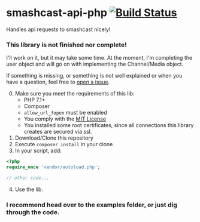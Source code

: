 # smashcast-api-php [![Build Status](https://travis-ci.org/jens1o/smashcast-api-php.svg?branch=master)](https://travis-ci.org/jens1o/smashcast-api-php)
Handles api requests to smashcast nicely!

### This library is not finished nor complete!
I'll work on it, but it may take some time. At the moment, I'm completing the user object and will go on with implementing the Channel/Media object.

If something is missing, or something is not well explained or when you have a question, feel free to [open a issue](https://github.com/jens1o/smashcast-api-php/issues/new).

0. Make sure you meet the requirements of this lib:
    - PHP 7.1+
    - Composer
    - `allow_url_fopen` must be enabled
    - You comply with the [MIT License](LICENSE)
    - You installed some root certificates, since all connections this library creates are secured via ssl.
1. Download/Clone this repository
2. Execute `composer install` in your clone
3. In your script, add:
```php
<?php
require_once 'vendor/autoload.php';

// other code...
```
4. Use the lib.

### I recommend head over to the examples folder, or just dig through the code.